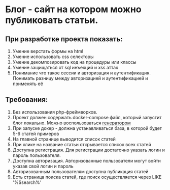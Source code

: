 # Блог - сайт на котором можно публиковать статьи.

## При разработке проекта показать:

1. Умение верстать формы на html
2. Умение использовать css селекторы
3. Умение декомпозировать код на процедуры или классы
4. Умение защищаться от sql инъекций и xss аттак
5. Понимание что такое сессии и авторизация и аутентификация. Понимать разницу между авторизацией и аутентификацией и применять её

## Требования: 

1. Без использования php-фреймворков. 
2. Проект должен содержать docker-compose файл, который запустит блог локально. Можно воспользоваться [генератором](https://phpdocker.io/generator)
3. При запуске докер - должна устанавливаться база, в которой будет 5-6 статей примеров 
4. На главной странице выводится список статей
5. При клике на название статьи открывается список всех статей
6. Доступна регистрация. Для регистрации достаточно указать логин и пароль пользователя.
7. Доступна авторизация. Авторизованные пользователи могут войти указав свой логин и пароль
8. Авторизованным пользователям доступна публикация статей 
9. Есть страница поиска статей, где поиск осуществляется через LIKE '%$search%'

